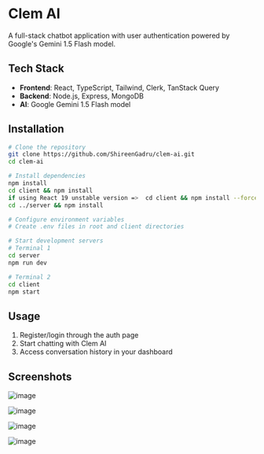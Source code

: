 # Clem AI

A full-stack chatbot application with user authentication powered by Google's Gemini 1.5 Flash model.

## Tech Stack

- **Frontend**: React, TypeScript, Tailwind, Clerk, TanStack Query
- **Backend**: Node.js, Express, MongoDB
- **AI**: Google Gemini 1.5 Flash model

## Installation

```bash
# Clone the repository
git clone https://github.com/ShireenGadru/clem-ai.git
cd clem-ai

# Install dependencies
npm install
cd client && npm install
if using React 19 unstable version =>  cd client && npm install --force
cd ../server && npm install

# Configure environment variables
# Create .env files in root and client directories

# Start development servers
# Terminal 1
cd server
npm run dev

# Terminal 2
cd client
npm start
```

## Usage

1. Register/login through the auth page
2. Start chatting with Clem AI
3. Access conversation history in your dashboard

## Screenshots

![image](https://github.com/user-attachments/assets/e0f78a4b-3355-4dcc-a408-aa3443713620)

![image](https://github.com/user-attachments/assets/2edc5462-ade8-499e-8b34-2839fca4237a)

![image](https://github.com/user-attachments/assets/a99086de-a22f-4d9e-8fec-511a2bb6e147)

![image](https://github.com/user-attachments/assets/8167a278-1a2b-4102-b9fb-896db7ec3b75)

